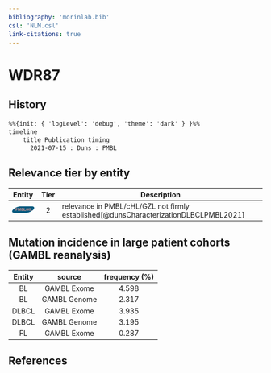 ```yaml
---
bibliography: 'morinlab.bib'
csl: 'NLM.csl'
link-citations: true
---
```


# WDR87

## History

```mermaid
%%{init: { 'logLevel': 'debug', 'theme': 'dark' } }%%
timeline
    title Publication timing
      2021-07-15 : Duns : PMBL
```


## Relevance tier by entity

|Entity|Tier|Description|
|:------:|:----:|--------------------------------------|
|![PMBL](images/icons/PMBL_tier2.png)|2|relevance in PMBL/cHL/GZL not firmly established[@dunsCharacterizationDLBCLPMBL2021]|


## Mutation incidence in large patient cohorts (GAMBL reanalysis)

|Entity|source |frequency (%)|
|:------:|:----:|:----:|
|BL|GAMBL Exome |4.598 |
|BL|GAMBL Genome |2.317 |
|DLBCL|GAMBL Exome |3.935 |
|DLBCL|GAMBL Genome |3.195 |
|FL|GAMBL Exome |0.287 |


## References


